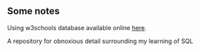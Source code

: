 ## Some notes

Using w3schools database available online [here](https://www.w3schools.com/sql/trysql.asp?filename=trysql_asc).

A repository for obnoxious detail surrounding my learning of SQL
